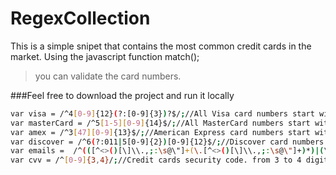 RegexCollection
===============
This is a simple snipet that contains the most common credit cards in the market. Using the javascript function match();
>you can validate the card numbers.

###Feel free to download the project and run it locally
```sh
var visa = /^4[0-9]{12}(?:[0-9]{3})?$/;//All Visa card numbers start with a 4. New cards have 16 digits. Old cards have 13.
var masterCard = /^5[1-5][0-9]{14}$/;//All MasterCard numbers start with the numbers 51 through 55. All have 16 digits.
var amex = /^3[47][0-9]{13}$/;//American Express card numbers start with 34 or 37 and have 15 digits.
var discover = /^6(?:011|5[0-9]{2})[0-9]{12}$/;//Discover card numbers begin with 6011 or 65. All have 16 digits.
var emails =  /^(([^<>()[\]\\.,;:\s@\"]+(\.[^<>()[\]\\.,;:\s@\"]+)*)|(\".+\"))@((\[[0-9]{1,3}\.[0-9]{1,3}\.[0-9]{1,3}\.[0-9]{1,3}\])|(([a-zA-Z\-0-9]+\.)+[a-zA-Z]{2,}))$/;
var cvv = /^[0-9]{3,4}/;//Credit cards security code. from 3 to 4 digits
```
